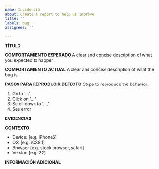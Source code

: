```yaml
---
name: Incidencia
about: Create a report to help us improve
title: ''
labels: bug
assignees: ''

---
```


**TÍTULO**

**C​OMPORTAMIENTO ESPERADO**
A clear and concise description of what you expected to happen.

**C​OMPORTAMIENTO ACTUAL**
A clear and concise description of what the bug is.

**P​ASOS PARA REPRODUCIR DEFECTO**
Steps to reproduce the behavior:
1. Go to '...'
2. Click on '....'
3. Scroll down to '....'
4. See error

**E​VIDENCIAS**

**C​ONTEXTO**
 - Device: [e.g. iPhone6]
 - OS: [e.g. iOS8.1]
 - Browser [e.g. stock browser, safari]
 - Version [e.g. 22]

**I​NFORMACIÓN ADICIONAL**
